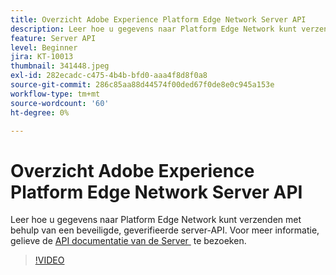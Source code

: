 ```yaml
---
title: Overzicht Adobe Experience Platform Edge Network Server API
description: Leer hoe u gegevens naar Platform Edge Network kunt verzenden met behulp van een beveiligde, geverifieerde server-API.
feature: Server API
level: Beginner
jira: KT-10013
thumbnail: 341448.jpeg
exl-id: 282ecadc-c475-4b4b-bfd0-aaa4f8d8f0a8
source-git-commit: 286c85aa88d44574f00ded67f0de8e0c945a153e
workflow-type: tm+mt
source-wordcount: '60'
ht-degree: 0%

---
```


# Overzicht Adobe Experience Platform Edge Network Server API

Leer hoe u gegevens naar Platform Edge Network kunt verzenden met behulp van een beveiligde, geverifieerde server-API. Voor meer informatie, gelieve de [&#x200B; API documentatie van de Server &#x200B;](https://experienceleague.adobe.com/docs/experience-platform/edge-network-server-api/overview.html?lang=nl-NL) te bezoeken.

>[!VIDEO](https://video.tv.adobe.com/v/341448?learn=on&enablevpops)
